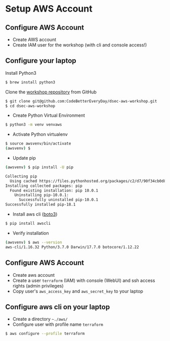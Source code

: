 # Setup AWS Account

## Configure AWS Account

- Create AWS account
- Create IAM user for the workshop (with cli and console access!)


## Configure your laptop

Install Python3
```bash
$ brew install python3
```
Clone the [workshop repository](https://github.com/CodeBetterEveryDay/dsec-aws-workshop) from GitHub
```bash
$ git clone git@github.com:CodeBetterEveryDay/dsec-aws-workshop.git
$ cd dsec-aws-workshop
```
- Create Python Virtual Environment
```bash
$ python3 -m venv venvaws
```
- Activate Python virtualenv
```bash
$ source awsvenv/bin/activate
(awsvenv) $
```
- Update pip
```bash
(awsvenv) $ pip install -U pip

Collecting pip
  Using cached https://files.pythonhosted.org/packages/c2/d7/90f34cb0d83a6c5631cf71dfe64cc1054598c843a92b400e55675cc2ac37/pip-18.1-py2.py3-none-any.whl
Installing collected packages: pip
  Found existing installation: pip 10.0.1
    Uninstalling pip-10.0.1:
      Successfully uninstalled pip-10.0.1
Successfully installed pip-18.1
```
- Install aws cli ([boto3](https://boto3.amazonaws.com/v1/documentation/api/latest/index.html))
```bash
$ pip install awscli
```
- Verify installation
```bash
(awsvenv) $ aws --version
aws-cli/1.16.32 Python/3.7.0 Darwin/17.7.0 botocore/1.12.22
```

## Configure AWS Account
- Create aws account
- Create a user `terraform` (IAM) with console (WebUI) and ssh access rights (admin privileges)
- Copy user's `aws_access_key` and `aws_secret_key` to your laptop

## Configure aws cli on your laptop
- Create a directory `~./aws/`
- Configure user with profile name `terraform`
```bash
$ aws configure --profile terraform
```


